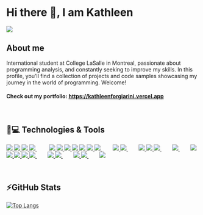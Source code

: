 # Hi there 👋, I am Kathleen
<a href="https://www.linkedin.com/in/kathleenforgiarini/"><img src="https://img.shields.io/badge/linkedin-%230077B5.svg?style=for-the-badge&logo=linkedin&logoColor=white"> </a>


## About me
International student at College LaSalle in Montreal, passionate about programming analysis, and constantly seeking to improve my skills. In this profile, you'll find a collection of projects and code samples showcasing my journey in the world of programming. Welcome! 
<br/>

#### Check out my portfolio: https://kathleenforgiarini.vercel.app

<br/>

## 🚀💻 Technologies & Tools

<a href="#"><img src="https://img.shields.io/badge/html5-%23E34F26.svg?style=for-the-badge&logo=html5&logoColor=white"> </a>
<a href="#"><img src="https://img.shields.io/badge/css3-%231572B6.svg?style=for-the-badge&logo=css3&logoColor=white"> </a>
<a href="#"><img src="https://img.shields.io/badge/bootstrap-%238511FA.svg?style=for-the-badge&logo=bootstrap&logoColor=white"> </a>
<a href="#"><img src="https://img.shields.io/badge/SASS-hotpink.svg?style=for-the-badge&logo=SASS&logoColor=white"> </a>
&emsp;&emsp; <a href="#"><img src="https://img.shields.io/badge/javascript-%23323330.svg?style=for-the-badge&logo=javascript&logoColor=%23F7DF1E"> </a>
<a href="#"><img src="https://img.shields.io/badge/jquery-%230769AD.svg?style=for-the-badge&logo=jquery&logoColor=white"> </a>
<a href="#"><img src="https://img.shields.io/badge/php-%23777BB4.svg?style=for-the-badge&logo=php&logoColor=white"> </a>
<a href="#"><img src="https://img.shields.io/badge/python-3670A0?style=for-the-badge&logo=python&logoColor=ffdd54"> </a>
<a href="#"><img src="https://img.shields.io/badge/java-%23ED8B00.svg?style=for-the-badge&logo=openjdk&logoColor=white"> </a>
<a href="#"><img src="https://img.shields.io/badge/c%23-%23239120.svg?style=for-the-badge&logo=c-sharp&logoColor=white"> </a>
<a href="#"><img src="https://img.shields.io/badge/swift-F54A2A?style=for-the-badge&logo=swift&logoColor=white"> </a>
&emsp;&emsp;<a href="#"><img src="https://img.shields.io/badge/PLSQL-F80000?style=for-the-badge&logo=oracle&logoColor=black"> </a>
<a href="#"><img src="https://img.shields.io/badge/mysql-%2300f.svg?style=for-the-badge&logo=mysql&logoColor=white"> </a>
&emsp;&emsp;<a href="#"><img src="https://img.shields.io/badge/.NET-5C2D91?style=for-the-badge&logo=.net&logoColor=white"> </a>
<a href="#"><img src="https://img.shields.io/badge/laravel-%23FF2D20.svg?style=for-the-badge&logo=laravel&logoColor=white"> </a>
<a href="#"><img src="https://img.shields.io/badge/React-20232A?style=for-the-badge&logo=react&logoColor=61DAFB"> </a>
&emsp;&emsp;<a href="#"><img src="https://img.shields.io/badge/WordPress-%23117AC9.svg?style=for-the-badge&logo=WordPress&logoColor=white"> </a>
&emsp;&emsp;<a href="#"><img src="https://img.shields.io/badge/Eclipse-FE7A16.svg?style=for-the-badge&logo=Eclipse&logoColor=white"> </a>
<a href="#"><img src="https://img.shields.io/badge/IntelliJIDEA-000000.svg?style=for-the-badge&logo=intellij-idea&logoColor=white"> </a>
<a href="#"><img src="https://img.shields.io/badge/Visual%20Studio%20Code-0078d7.svg?style=for-the-badge&logo=visual-studio-code&logoColor=white"> </a>
<a href="#"><img src="https://img.shields.io/badge/Visual%20Studio-5C2D91.svg?style=for-the-badge&logo=visual-studio&logoColor=white"> </a>
<a href="#"><img src="https://img.shields.io/badge/Xcode-007ACC?style=for-the-badge&logo=Xcode&logoColor=white"> </a>
&emsp;&emsp;<a href="#"><img src="https://img.shields.io/badge/jira-%230A0FFF.svg?style=for-the-badge&logo=jira&logoColor=white"> </a>
<a href="#"><img src="https://img.shields.io/badge/Trello-%23026AA7.svg?style=for-the-badge&logo=Trello&logoColor=white"> </a>
&emsp;&emsp;<a href="#"><img src="https://img.shields.io/badge/git-%23F05033.svg?style=for-the-badge&logo=git&logoColor=white"> </a>
<a href="#"><img src="https://img.shields.io/badge/github-%23121011.svg?style=for-the-badge&logo=github&logoColor=white"> </a>
&emsp;&emsp;<a href="#"><img src="https://img.shields.io/badge/figma-%23F24E1E.svg?style=for-the-badge&logo=figma&logoColor=white"> </a>

<br/>

## ⚡GitHub Stats
[![Top Langs](https://github-readme-stats.vercel.app/api/top-langs/?username=kathleenforgiarini&layout=compact)](https://github.com/kathleenforgiarini/github-readme-stats)

